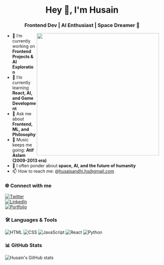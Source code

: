 <h1 align="center">Hey 👋, I'm Husain</h1>
<h3 align="center">Frontend Dev | AI Enthusiast | Space Dreamer 🚀</h3>

<img align="right" width="400" src="https://media1.giphy.com/media/XlGQ2sBz4gvIAv0FVa/giphy.webp">

- 🔭 I’m currently working on **Frontend Projects & AI Exploration**
- 🌱 I’m currently learning **React, AI, and Game Development**
- 💬 Ask me about **Frontend, ML, and Philosophy**
- 🎵 Music keeps me going: **Atif Aslam (2009-2013 era)**
- 🌌 I often ponder about **space, AI, and the future of humanity**
- 📫 How to reach me: @husaisandhi.hs@gmail.com

### 🌐 Connect with me  
[![Twitter](https://img.shields.io/badge/Twitter-1DA1F2?style=for-the-badge&logo=twitter&logoColor=white)](https://x.com/husain_abbasali)  
[![LinkedIn](https://img.shields.io/badge/LinkedIn-0A66C2?style=for-the-badge&logo=linkedin&logoColor=white)](https://www.linkedin.com/in/husainsandhi/)  
[![Portfolio](https://img.shields.io/badge/Portfolio-000?style=for-the-badge&logo=vercel&logoColor=white)](https://portfolio-chi-topaz-25.vercel.app/)  

### 🛠️ Languages & Tools  
![HTML](https://img.shields.io/badge/HTML-E34F26?style=for-the-badge&logo=html5&logoColor=white)
![CSS](https://img.shields.io/badge/CSS-1572B6?style=for-the-badge&logo=css3&logoColor=white)
![JavaScript](https://img.shields.io/badge/JavaScript-F7DF1E?style=for-the-badge&logo=javascript&logoColor=black)
![React](https://img.shields.io/badge/React-20232A?style=for-the-badge&logo=react&logoColor=61DAFB)
![Python](https://img.shields.io/badge/Python-3776AB?style=for-the-badge&logo=python&logoColor=white)

### 📊 GitHub Stats  
![Husain's GitHub stats](https://github-readme-stats.vercel.app/api?username=yourgithubusername&show_icons=true&theme=tokyonight)



